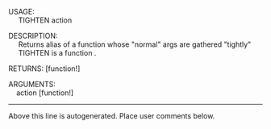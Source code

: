 USAGE:  
&nbsp;&nbsp;&nbsp;&nbsp;&nbsp;TIGHTEN&nbsp;action&nbsp;  
  
DESCRIPTION:  
&nbsp;&nbsp;&nbsp;&nbsp;&nbsp;Returns&nbsp;alias&nbsp;of&nbsp;a&nbsp;function&nbsp;whose&nbsp;"normal"&nbsp;args&nbsp;are&nbsp;gathered&nbsp;"tightly"  
&nbsp;&nbsp;&nbsp;&nbsp;&nbsp;TIGHTEN&nbsp;is&nbsp;a&nbsp;function&nbsp;.  
  
RETURNS:&nbsp;[function!]  
  
ARGUMENTS:  
&nbsp;&nbsp;&nbsp;&nbsp;action&nbsp;[function!]  
___
Above this line is autogenerated. Place user comments below.